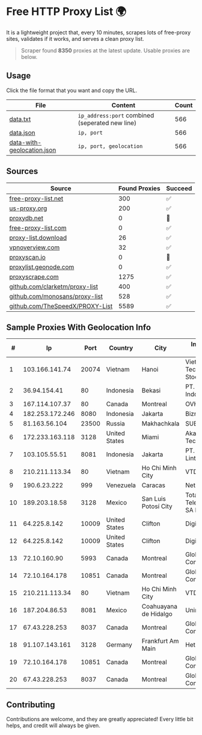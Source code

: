 
# Free HTTP Proxy List 🌍

It is a lightweight project that, every 10 minutes, scrapes lots of free-proxy sites, validates if it works, and serves a clean proxy list.


> Scraper found **8350** proxies at the latest update. Usable proxies are below.

## Usage

Click the file format that you want and copy the URL.


|File|Content|Count|
|----|-------|-----|
|[data.txt](https://raw.githubusercontent.com/themiralay/Proxy-List-World/master/data.txt)|`ip_address:port` combined (seperated new line)|566|
|[data.json](https://raw.githubusercontent.com/themiralay/Proxy-List-World/master/data.json)|`ip, port`|566|
|[data-with-geolocation.json](https://raw.githubusercontent.com/themiralay/Proxy-List-World/master/data-with-geolocation.json)|`ip, port, geolocation`|566|

## Sources

|Source|Found Proxies|Succeed|
|------|-------------|-------|
|[free-proxy-list.net](https://free-proxy-list.net)|300|✅|
|[us-proxy.org](https://www.us-proxy.org)|200|✅|
|[proxydb.net](http://proxydb.net)|0|🚫|
|[free-proxy-list.com](https://free-proxy-list.com/?page=&port=&type%5B%5D=http&type%5B%5D=https&up_time=0&search=Search)|0|✅|
|[proxy-list.download](https://www.proxy-list.download/HTTP)|26|✅|
|[vpnoverview.com](https://vpnoverview.com/privacy/anonymous-browsing/free-proxy-servers)|32|✅|
|[proxyscan.io](https://www.proxyscan.io)|0|🚫|
|[proxylist.geonode.com](https://proxylist.geonode.com/api/proxy-list?limit=300&page=1&sort_by=lastChecked&sort_type=desc&protocols=http,https)|0|✅|
|[proxyscrape.com](https://api.proxyscrape.com/v2/?request=displayproxies&protocol=http&timeout=10000&country=all&ssl=all&anonymity=all)|1275|✅|
|[github.com/clarketm/proxy-list](https://raw.githubusercontent.com/clarketm/proxy-list/master/proxy-list-raw.txt)|400|✅|
|[github.com/monosans/proxy-list](https://raw.githubusercontent.com/monosans/proxy-list/main/proxies/http.txt)|528|✅|
|[github.com/TheSpeedX/PROXY-List](https://raw.githubusercontent.com/TheSpeedX/PROXY-List/master/http.txt)|5589|✅|


## Sample Proxies With Geolocation Info

|#|Ip|Port|Country|City|Internet Service Provider|
|-|--|----|-------|----|-------------------------|
|1|103.166.141.74|20074|Vietnam|Hanoi|Viet NAM Cloud Technology Joint Stock Company|
|2|36.94.154.41|80|Indonesia|Bekasi|PT. Telekomunikasi Indonesia|
|3|167.114.107.37|80|Canada|Montreal|OVH SAS|
|4|182.253.172.246|8080|Indonesia|Jakarta|Biznet Metronet|
|5|81.163.56.104|23500|Russia|Makhachkala|SUBNET05|
|6|172.233.163.118|3128|United States|Miami|Akamai Technologies, Inc.|
|7|103.105.55.51|8081|Indonesia|Jakarta|PT. Mega Artha Lintas Data|
|8|210.211.113.34|80|Vietnam|Ho Chi Minh City|VTDC|
|9|190.6.23.222|999|Venezuela|Caracas|Net Uno|
|10|189.203.18.58|3128|Mexico|San Luis Potosí City|Total Play Telecomunicaciones SA De CV|
|11|64.225.8.142|10009|United States|Clifton|DigitalOcean, LLC|
|12|64.225.8.142|10009|United States|Clifton|DigitalOcean, LLC|
|13|72.10.160.90|5993|Canada|Montreal|GloboTech Communications|
|14|72.10.164.178|10851|Canada|Montreal|GloboTech Communications|
|15|210.211.113.34|80|Vietnam|Ho Chi Minh City|VTDC|
|16|187.204.86.53|8081|Mexico|Coahuayana de Hidalgo|Uninet S.A. de C.V.|
|17|67.43.228.253|8037|Canada|Montreal|GloboTech Communications|
|18|91.107.143.161|3128|Germany|Frankfurt Am Main|Hetzner Online AG|
|19|72.10.164.178|10851|Canada|Montreal|GloboTech Communications|
|20|67.43.228.253|8037|Canada|Montreal|GloboTech Communications|



## Contributing

Contributions are welcome, and they are greatly appreciated! Every
little bit helps, and credit will always be given.

